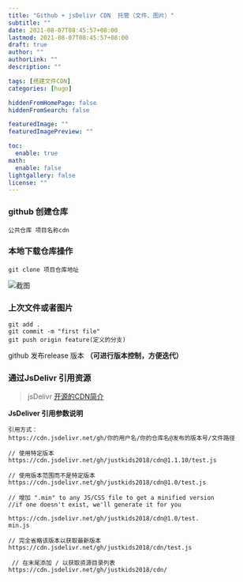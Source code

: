 ```yaml
---
title: "Github + jsDelivr CDN  托管（文件、图片）"
subtitle: ""
date: 2021-08-07T08:45:57+08:00
lastmod: 2021-08-07T08:45:57+08:00
draft: true
author: ""
authorLink: ""
description: ""

tags: [搭建文件CDN]
categories: [hugo]

hiddenFromHomePage: false
hiddenFromSearch: false

featuredImage: ""
featuredImagePreview: ""

toc:
  enable: true
math:
  enable: false
lightgallery: false
license: ""
---
```

### github 创建仓库 
```
公共仓库 项目名称cdn
```
### 本地下载仓库操作
```
git clone 项目仓库地址
```
 ![截图](https://cdn.jsdelivr.net/gh/justkids2018/cdn@1.0.1/tool/hugo-cdn-img.png) 

### 上次文件或者图片
```
git add .
git commit -m "first file"
git push origin feature(定义的分支)
```
github 发布release 版本 **（可进行版本控制，方便迭代）**
### 通过JsDelivr  引用资源

> jsDelivr [开源的CDN简介](https://www.jsdelivr.com/?docs=gh)

**JsDeliver 引用参数说明**
```
引用方式：
https://cdn.jsdelivr.net/gh/你的用户名/你的仓库名@发布的版本号/文件路径

// 使用特定版本
https://cdn.jsdelivr.net/gh/justkids2018/cdn@1.1.10/test.js   

// 使用版本范围而不是特定版本
https://cdn.jsdelivr.net/gh/justkids2018/cdn@1.0/test.js   

// 增加 ".min" to any JS/CSS file to get a minified version
//if one doesn't exist, we'll generate it for you

https://cdn.jsdelivr.net/gh/justkids2018/cdn@1.0/test.
min.js   
 
// 完全省略该版本以获取最新版本
https://cdn.jsdelivr.net/gh/justkids2018/cdn/test.js

 // 在末尾添加 / 以获取资源目录列表
https://cdn.jsdelivr.net/gh/justkids2018/cdn/
```

<!--more-->
